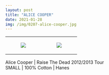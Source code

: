 ```yaml
---
layout: post
title: "ALICE COOPER"
date: 2021-01-28
img: /img/0207-alice-cooper.jpg
---
```




<table style="width:100%;"><tr><td style="vertical-align:top;">
      <figure class="tmblr-full" data-orig-height="2048" data-orig-width="1365" data-orig-src="https://concertshirts.netlify.app/shirts/0207/0207-01.jpg"><img src="https://64.media.tumblr.com/42fd13ca2516a28f70461e7ccd48d9a5/6a509bd85b417cac-b0/s540x810/40ef17f5807f2ca11936b053c05f484b370cdb16.jpg" data-orig-height="2048" data-orig-width="1365" data-orig-src="https://concertshirts.netlify.app/shirts/0207/0207-01.jpg"/></figure></td>
    <td style="vertical-align:top;">
      <figure class="tmblr-full" data-orig-height="2048" data-orig-width="1365" data-orig-src="https://concertshirts.netlify.app/shirts/0207/0207-02.jpg"><img src="https://64.media.tumblr.com/211e044d223ce0eeb820c24a827917e6/6a509bd85b417cac-5b/s540x810/bb9ae555684984005c72f448ebe81f061c617740.jpg" data-orig-height="2048" data-orig-width="1365" data-orig-src="https://concertshirts.netlify.app/shirts/0207/0207-02.jpg"/></figure></td>
  </tr></table><p>
  Alice Cooper | Raise The Dead 2012/2013 Tour<br/>SMALL | 100% Cotton | Hanes
</p>
